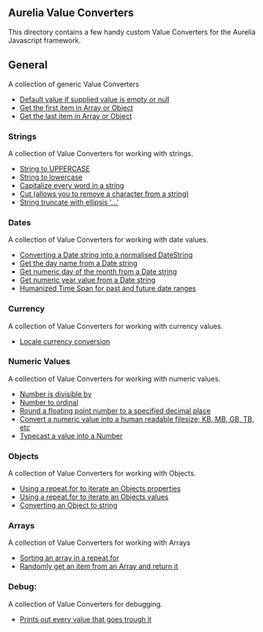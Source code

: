 ## Aurelia Value Converters
This directory contains a few handy custom Value Converters for the Aurelia Javascript framework.

## General
A collection of generic Value Converters

- [Default value if supplied value is empty or null](default-value.js)
- [Get the first item in Array or Object](first-item.js)
- [Get the last item in Array or Object](last-item.js)

### Strings
A collection of Value Converters for working with strings.

- [String to UPPERCASE](string-to-uppercase.js)
- [String to lowercase](string-to-lowercase.js)
- [Capitalize every word in a string](string-capitalize.js)
- [Cut (allows you to remove a character from a string)](string-cut.js)
- [String truncate with ellipsis '...'](string-truncate.js)

### Dates
A collection of Value Converters for working with date values.

- [Converting a Date string into a normalised DateString](date-normalise.js)
- [Get the day name from a Date string](date-day-name.js)
- [Get numeric day of the month from a Date string](date-day-number.js)
- [Get numeric year value from a Date string](date-year.js)
- [Humanized Time Span for past and future date ranges](date-timesince.js)

### Currency
A collection of Value Converters for working with currency values.

- [Locale currency conversion](currency.js)

### Numeric Values
A collection of Value Converters for working with numeric values.

- [Number is divisible by](numeric-divisibleby.js)
- [Number to ordinal](numeric-to-ordinal.js)
- [Round a floating point number to a specified decimal place](numeric-floatformat.js)
- [Convert a numeric value into a human readable filesize; KB, MB, GB, TB, etc](numeric-filesizeformat.js)
- [Typecast a value into a Number](numeric-to-number.js)

### Objects
A collection of Value Converters for working with Objects.

- [Using a repeat.for to iterate an Objects properties](object-keys.js)
- [Using a repeat.for to iterate an Objects values](object-values.js)
- [Converting an Object to string](object-to-string.js)

### Arrays
A collection of Value Converters for working with Arrays

- [Sorting an array in a repeat.for](sort-array.js)
- [Randomly get an item from an Array and return it](array-random.js)

### Debug:
A collection of Value Converters for debugging.

- [Prints out every value that goes trough it](console-debug.js)

